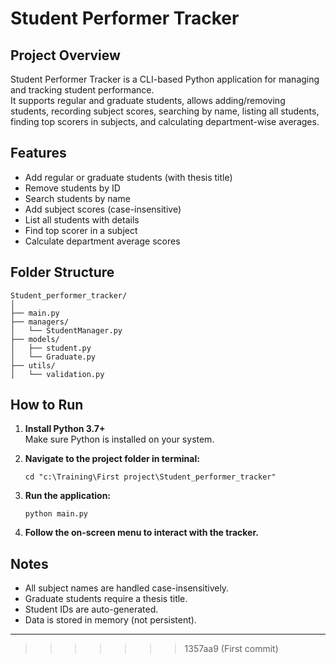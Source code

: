 
# Student Performer Tracker

## Project Overview

Student Performer Tracker is a CLI-based Python application for managing and tracking student performance.  
It supports regular and graduate students, allows adding/removing students, recording subject scores, searching by name, listing all students, finding top scorers in subjects, and calculating department-wise averages.

## Features

- Add regular or graduate students (with thesis title)
- Remove students by ID
- Search students by name
- Add subject scores (case-insensitive)
- List all students with details
- Find top scorer in a subject
- Calculate department average scores

## Folder Structure

```
Student_performer_tracker/
│
├── main.py
├── managers/
│   └── StudentManager.py
├── models/
│   ├── student.py
│   └── Graduate.py
├── utils/
│   └── validation.py
```

## How to Run

1. **Install Python 3.7+**  
   Make sure Python is installed on your system.

2. **Navigate to the project folder in terminal:**
   ```
   cd "c:\Training\First project\Student_performer_tracker"
   ```

3. **Run the application:**
   ```
   python main.py
   ```

4. **Follow the on-screen menu to interact with the tracker.**

## Notes

- All subject names are handled case-insensitively.
- Graduate students require a thesis title.
- Student IDs are auto-generated.
- Data is stored in memory (not persistent).

---
>>>>>>> 1357aa9 (First commit)
